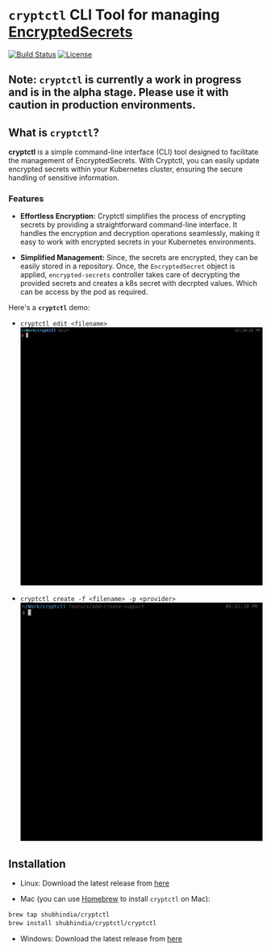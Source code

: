 # `cryptctl` CLI Tool for managing [EncryptedSecrets](https://github.com/shubhindia/encrypted-secrets)


[![Build Status](https://github.com/shubhindia/cryptctl/workflows/CI/badge.svg)](https://github.com/shubhindia/cryptctl/actions?query=workflow%3ACI+branch%3Amain)
[![License](https://img.shields.io/badge/LICENSE-Apache2.0-ff69b4.svg)](http://www.apache.org/licenses/LICENSE-2.0.html)

## Note: `cryptctl` is currently a work in progress and is in the alpha stage. Please use it with caution in production environments.
## What is `cryptctl`?

**cryptctl** is a simple command-line interface (CLI) tool designed to facilitate the management of EncryptedSecrets.
With Cryptctl, you can easily update encrypted secrets within your Kubernetes cluster, ensuring the secure handling of sensitive information.

### Features
- **Effortless Encryption:** Cryptctl simplifies the process of encrypting secrets by providing a straightforward command-line interface. It handles the encryption and decryption operations seamlessly, making it easy to work with encrypted secrets in your Kubernetes environments.

- **Simplified Management:** Since, the secrets are encrypted, they can be easily stored in a repository. Once, the `EncryptedSecret` object is applied, `encrypted-secrets` controller takes care of decrypting the provided secrets and creates a k8s secret with decrpted values. Which can be access by the pod as required.


Here's a **`cryptctl`** demo:

- `cryptctl edit <filename>`
![cryptctl edit demo GIF](img/cryptctl-edit-demo.gif)

- `cryptctl create -f <filename> -p <provider>`
![cryptctl edit demo GIF](img/cryptctl-create-demo.gif)


## Installation

- Linux: Download the latest release from [here](https://github.com/shubhindia/cryptctl/releases)

- Mac (you can use [Homebrew](https://brew.sh/) to install `cryptctl` on Mac):
```bash
brew tap shubhindia/cryptctl
brew install shubhindia/cryptctl/cryptctl
```

- Windows: Download the latest release from [here](https://github.com/shubhindia/cryptctl/releases)